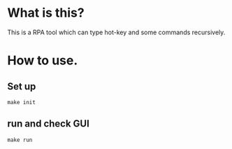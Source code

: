 # What is this?

This is a RPA tool which can type hot-key and some commands recursively.


# How to use.

## Set up

```
make init
```

## run and check GUI

```
make run
```
